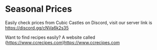# Seasonal Prices
Easily check prices from Cubic Castles on Discord,
visit our server link is https://discord.gg/cNVa6k2s35

Want to find recipes easily? A website called (https://www.ccrecipes.com)https://www.ccrecipes.com
